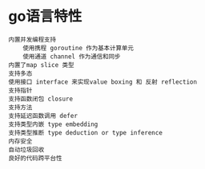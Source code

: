 # go语言特性
    内置并发编程支持
        使用携程 goroutine 作为基本计算单元
        使用通道 channel 作为通信和同步
    内置了map slice 类型
    支持多态
    使用接口 interface 来实现value boxing 和 反射 reflection
    支持指针
    支持函数闭包 closure
    支持方法
    支持延迟函数调用 defer
    支持类型内嵌 type embedding
    支持类型推断 type deduction or type inference
    内存安全
    自动垃圾回收
    良好的代码跨平台性
    
    
    
    
          